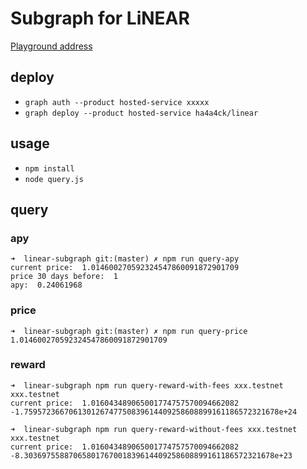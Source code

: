 # Subgraph for LiNEAR
[Playground address](https://thegraph.com/hosted-service/subgraph/ha4a4ck/linear?selected=playground)
## deploy
* ```graph auth --product hosted-service xxxxx ```
*  ```graph deploy --product hosted-service ha4a4ck/linear ```
## usage
* ```npm install```
* ```node query.js```

## query
### apy
```
➜  linear-subgraph git:(master) ✗ npm run query-apy
current price:  1.014600270592324547860091872901709
price 30 days before:  1
apy:  0.24061968
```
### price
```
➜  linear-subgraph git:(master) ✗ npm run query-price
1.014600270592324547860091872901709
```
### reward
```
➜  linear-subgraph npm run query-reward-with-fees xxx.testnet 
xxx.testnet
current price:  1.016043489065001774757570094662082
-1.759572366706130126747750839614409258608899161186572321678e+24
```

```
➜  linear-subgraph npm run query-reward-without-fees xxx.testnet   
xxx.testnet
current price:  1.016043489065001774757570094662082
-8.30369755887065801767001839614409258608899161186572321678e+23
```
